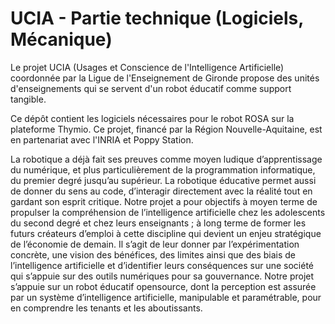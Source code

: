 # UCIA - Partie technique (Logiciels, Mécanique)

Le projet UCIA (Usages et Conscience de l'Intelligence Artificielle) coordonnée par la Ligue de l'Enseignement de Gironde propose des unités d'enseignements qui se servent d'un robot éducatif comme support tangible.

Ce dépôt contient les logiciels nécessaires pour le robot ROSA sur la plateforme Thymio. Ce projet, financé par la Région Nouvelle-Aquitaine, est en partenariat avec l'INRIA et Poppy Station. 

La robotique a déjà fait ses preuves comme moyen ludique d’apprentissage du numérique, et plus particulièrement de la programmation informatique, du premier degré jusqu’au supérieur. La robotique éducative permet aussi de donner du sens au code, d’interagir directement avec la réalité tout en gardant son esprit critique.
Notre projet a pour objectifs à moyen terme de propulser la compréhension de l’intelligence artificielle chez les adolescents du second degré et chez leurs enseignants ; à long terme de former les futurs créateurs d’emploi à cette discipline qui devient un enjeu stratégique de l’économie de demain. Il s’agit de leur donner par l’expérimentation concrète, une vision des bénéfices, des limites ainsi que des biais de l’intelligence artificielle et d’identifier leurs conséquences sur une société qui s’appuie sur des outils numériques pour sa gouvernance.
Notre projet s’appuie sur un robot éducatif opensource, dont la perception est assurée par un système d’intelligence artificielle, manipulable et paramétrable, pour en comprendre les tenants et les aboutissants.
